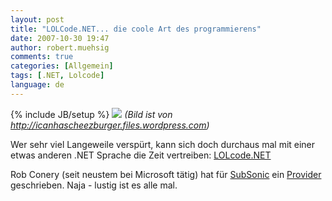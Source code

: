 ```yaml
---
layout: post
title: "LOLCode.NET... die coole Art des programmierens"
date: 2007-10-30 19:47
author: robert.muehsig
comments: true
categories: [Allgemein]
tags: [.NET, Lolcode]
language: de
---
```

{% include JB/setup %}
<img src="http://icanhascheezburger.files.wordpress.com/2007/04/im-in-ur-documintz-insidertradin.jpg" />
<em>(Bild ist von </em><a href="http://icanhascheezburger.files.wordpress.com/"><em>http://icanhascheezburger.files.wordpress.com</em></a><em>)</em>

Wer sehr viel Langeweile verspürt, kann sich doch durchaus mal mit einer etwas anderen .NET Sprache die Zeit vertreiben: <a href="http://lolcode.com/implementations/lolcode.net">LOLcode.NET</a>

Rob Conery (seit neustem bei Microsoft tätig) hat für <a href="http://subsonicproject.com/">SubSonic</a> ein <a href="http://blog.wekeroad.com/2007/10/26/new-subsonic-provider-lolcodenet/">Provider</a> geschrieben. Naja - lustig ist es alle mal.

